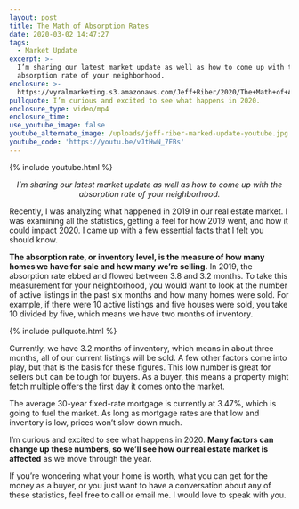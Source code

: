 ```yaml
---
layout: post
title: The Math of Absorption Rates
date: 2020-03-02 14:47:27
tags:
  - Market Update
excerpt: >-
  I’m sharing our latest market update as well as how to come up with the
  absorption rate of your neighborhood.
enclosure: >-
  https://vyralmarketing.s3.amazonaws.com/Jeff+Riber/2020/The+Math+of+Absorption+Rates.mp4
pullquote: I’m curious and excited to see what happens in 2020.
enclosure_type: video/mp4
enclosure_time:
use_youtube_image: false
youtube_alternate_image: /uploads/jeff-riber-marked-update-youtube.jpg
youtube_code: 'https://youtu.be/vJtHwN_7EBs'
---
```


{% include youtube.html %}

<p style="text-align: center;"><em>I’m sharing our latest market update as well as how to come up with the absorption rate of your neighborhood.</em></p>

Recently, I was analyzing what happened in 2019 in our real estate market. I was examining all the statistics, getting a feel for how 2019 went, and how it could impact 2020. I came up with a few essential facts that I felt you should know.&nbsp;

**The absorption rate, or inventory level, is the measure of how many homes we have for sale and how many we’re selling.** In 2019, the absorption rate ebbed and flowed between 3.8 and 3.2 months. To take this measurement for your neighborhood, you would want to look at the number of active listings in the past six months and how many homes were sold. For example, if there were 10 active listings and five houses were sold, you take 10 divided by five, which means we have two months of inventory.

{% include pullquote.html %}

Currently, we have 3.2 months of inventory, which means in about three months, all of our current listings will be sold. A few other factors come into play, but that is the basis for these figures. This low number is great for sellers but can be tough for buyers. As a buyer, this means a property might fetch multiple offers the first day it comes onto the market.&nbsp;

The average 30-year fixed-rate mortgage is currently at 3.47%, which is going to fuel the market. As long as mortgage rates are that low and inventory is low, prices won’t slow down much.&nbsp;

I’m curious and excited to see what happens in 2020. **Many factors can change up these numbers, so we’ll see how our real estate market is affected** as we move through the year.

If you’re wondering what your home is worth, what you can get for the money as a buyer, or you just want to have a conversation about any of these statistics, feel free to call or email me. I would love to speak with you.